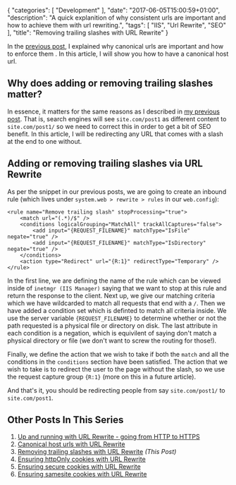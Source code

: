 {
   "categories": [ "Development" ],
   "date": "2017-06-05T15:00:59+01:00",
   "description": "A quick explanition of why consistent urls are important and how to achieve them with url rewriting.",
   "tags": [ "IIS", "Url Rewrite", "SEO" ],
   "title": "Removing trailing slashes with URL Rewrite"
}

In the [previous post](/article/2017/06/canonical-host-urls-with-url-rewrite/), I explained why canonical urls are important and how to enforce them . In this article, I will show you how to have a canonical host url.

<!--more-->

## Why does adding or removing trailing slashes matter?

In essence, it matters for the same reasons as I described in [my previous post](/article/2017/06/canonical-host-urls-with-url-rewrite/). That is, search engines will see `site.com/post1` as different content to `site.com/post1/` so we need to correct this in order to get a bit of SEO benefit. In this article, I will be redirecting any URL that comes with a slash at the end to one without.

## Adding or removing trailing slashes via URL Rewrite

As per the snippet in our previous posts, we are going to create an inbound rule (which lives under `system.web > rewrite > rules` in our `web.config`):

    <rule name="Remove trailing slash" stopProcessing="true">
        <match url="(.*)/$" />
        <conditions logicalGrouping="MatchAll" trackAllCaptures="false">
            <add input="{REQUEST_FILENAME}" matchType="IsFile" negate="true" />
            <add input="{REQUEST_FILENAME}" matchType="IsDirectory" negate="true" />
        </conditions>
        <action type="Redirect" url="{R:1}" redirectType="Temporary" />
    </rule>

In the first line, we are defining the name of the rule which can be viewed inside of `inetmgr (IIS Manager)` saying that we want to stop at this rule and return the response to the client. Next up, we give our matching criteria which we have wildcarded to match all requests that end with a `/`. Then we have added a condition set which is definted to match all criteria inside. We use the server variable `{REQUEST_FILENAME}` to determine whether or not the path requested is a physical file or directory on disk. The last attribute in each condition is a negation, which is equivilent of saying don't match a physical directory or file (we don't want to screw the routing for those!).

Finally, we define the action that we wish to take if both the `match` and all the conditions in the `conditions` section have been satisfied. The action that we wish to take is to redirect the user to the page without the slash, so we use the request capture group `{R:1}` (more on this in a future article).

And that's it, you should be redirecting people from say `site.com/post1/` to `site.com/post1`.

## Other Posts In This Series

1. [Up and running with URL Rewrite - going from HTTP to HTTPS](/article/2017/06/up-and-running-with-url-rewrite---going-from-http-to-https/)
2. [Canonical host urls with URL Rewrite](/article/2017/06/canonical-host-urls-with-url-rewrite/)
3. [Removing trailing slashes with URL Rewrite](/article/2017/06/removing-trailing-slashes-with-url-rewrite/) *(This Post)*
4. [Ensuring httpOnly cookies with URL Rewrite](/article/2017/06/ensuring-httponly-cookies-with-url-rewrite/)
5. [Ensuring secure cookies with URL Rewrite](/article/2017/06/ensuring-secure-cookies-with-url-rewrite/)
6. [Ensuring samesite cookies with URL Rewrite](/article/2017/06/ensuring-samesite-cookies-with-url-rewrite/)